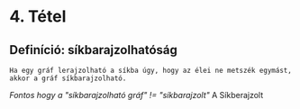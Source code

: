 # 4. Tétel

## Definíció: síkbarajzolhatóság
```
Ha egy gráf lerajzolható a síkba úgy, hogy az élei ne metszék egymást, akkor a gráf síkbarajzolható.
```
*Fontos hogy a "síkbarajzolható gráf" != "síkbarajzolt"*
A Síkberajzolt
